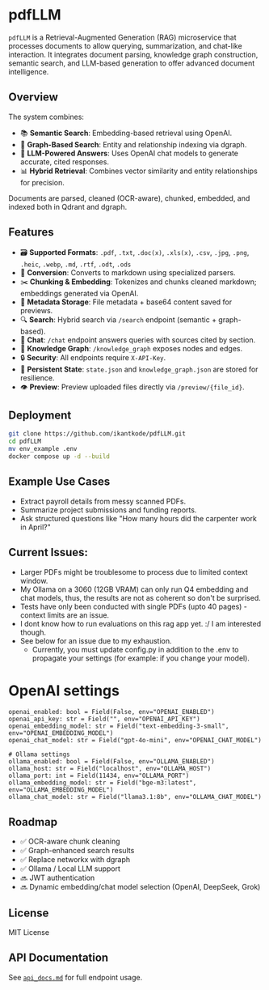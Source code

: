 # pdfLLM

`pdfLLM` is a Retrieval-Augmented Generation (RAG) microservice that processes documents to allow querying, summarization, and chat-like interaction. It integrates document parsing, knowledge graph construction, semantic search, and LLM-based generation to offer advanced document intelligence.

## Overview

The system combines:
- 📚 **Semantic Search**: Embedding-based retrieval using OpenAI.
- 🧠 **Graph-Based Search**: Entity and relationship indexing via dgraph.
- 💬 **LLM-Powered Answers**: Uses OpenAI chat models to generate accurate, cited responses.
- 📊 **Hybrid Retrieval**: Combines vector similarity and entity relationships for precision.

Documents are parsed, cleaned (OCR-aware), chunked, embedded, and indexed both in Qdrant and dgraph.

## Features

- 🗃 **Supported Formats**: `.pdf`, `.txt`, `.doc(x)`, `.xls(x)`, `.csv`, `.jpg`, `.png`, `.heic`, `.webp`, `.md`, `.rtf`, `.odt`, `.ods`
- 🔄 **Conversion**: Converts to markdown using specialized parsers.
- ✂️ **Chunking & Embedding**: Tokenizes and chunks cleaned markdown; embeddings generated via OpenAI.
- 🧾 **Metadata Storage**: File metadata + base64 content saved for previews.
- 🔍 **Search**: Hybrid search via `/search` endpoint (semantic + graph-based).
- 💬 **Chat**: `/chat` endpoint answers queries with sources cited by section.
- 🧠 **Knowledge Graph**: `/knowledge_graph` exposes nodes and edges.
- 🔒 **Security**: All endpoints require `X-API-Key`.
- 📁 **Persistent State**: `state.json` and `knowledge_graph.json` are stored for resilience.
- 👁 **Preview**: Preview uploaded files directly via `/preview/{file_id}`.

## Deployment

```bash
git clone https://github.com/ikantkode/pdfLLM.git
cd pdfLLM
mv env_example .env
docker compose up -d --build
```

## Example Use Cases

- Extract payroll details from messy scanned PDFs.
- Summarize project submissions and funding reports.
- Ask structured questions like "How many hours did the carpenter work in April?"

## Current Issues:

- Larger PDFs might be troublesome to process due to limited context window.
- My Ollama on a 3060 (12GB VRAM) can only run Q4 embedding and chat models, thus, the results are not as coherent so don't be surprised.
- Tests have only been conducted with single PDFs (upto 40 pages) - context limits are an issue. 
- I dont know how to run evaluations on this rag app yet. :/ I am interested though.
- See below for an issue due to my exhaustion.
    - Currently, you must update config.py in addition to the .env to propagate your settings (for example: if you change your model). 

 # OpenAI settings
    openai_enabled: bool = Field(False, env="OPENAI_ENABLED")
    openai_api_key: str = Field("", env="OPENAI_API_KEY")
    openai_embedding_model: str = Field("text-embedding-3-small", env="OPENAI_EMBEDDING_MODEL")
    openai_chat_model: str = Field("gpt-4o-mini", env="OPENAI_CHAT_MODEL")

    # Ollama settings
    ollama_enabled: bool = Field(False, env="OLLAMA_ENABLED")
    ollama_host: str = Field("localhost", env="OLLAMA_HOST")
    ollama_port: int = Field(11434, env="OLLAMA_PORT")
    ollama_embedding_model: str = Field("bge-m3:latest", env="OLLAMA_EMBEDDING_MODEL")
    ollama_chat_model: str = Field("llama3.1:8b", env="OLLAMA_CHAT_MODEL")

## Roadmap

- ✅ OCR-aware chunk cleaning
- ✅ Graph-enhanced search results
- ✅ Replace networkx with dgraph
- ✅ Ollama / Local LLM support
- 🔜 JWT authentication
- 🔜 Dynamic embedding/chat model selection (OpenAI, DeepSeek, Grok)

## License

MIT License

## API Documentation

See [`api_docs.md`](./api_docs.md) for full endpoint usage.
